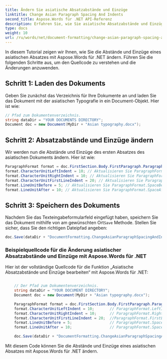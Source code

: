 ```yaml
---
title: Ändern Sie asiatische Absatzabstände und Einzüge
linktitle: Change Asian Paragraph Spacing And Indents
second_title: Aspose.Words für .NET API-Referenz
description: Erfahren Sie, wie Sie asiatische Absatzabstände und Einzüge mit Aspose.Words für .NET ändern.
type: docs
weight: 10
url: /ru/words/net/document-formatting/change-asian-paragraph-spacing-and-indents/
---
```


In diesem Tutorial zeigen wir Ihnen, wie Sie die Abstände und Einzüge eines asiatischen Absatzes mit Aspose.Words für .NET ändern. Führen Sie die folgenden Schritte aus, um den Quellcode zu verstehen und die Änderungen anzuwenden.

## Schritt 1: Laden des Dokuments

Geben Sie zunächst das Verzeichnis für Ihre Dokumente an und laden Sie das Dokument mit der asiatischen Typografie in ein Document-Objekt. Hier ist wie:

```csharp
// Pfad zum Dokumentenverzeichnis.
string dataDir = "YOUR DOCUMENTS DIRECTORY";
Document doc = new Document(MyDir + "Asian typography.docx");
```

## Schritt 2: Absatzabstände und Einzüge ändern

Wir werden nun die Abstände und Einzüge des ersten Absatzes des asiatischen Dokuments ändern. Hier ist wie:

```csharp
ParagraphFormat format = doc.FirstSection.Body.FirstParagraph.ParagraphFormat;
format.CharacterUnitLeftIndent = 10; // Aktualisieren Sie ParagraphFormat.LeftIndent
format.CharacterUnitRightIndent = 10; // Aktualisieren Sie ParagraphFormat.RightIndent
format.CharacterUnitFirstLineIndent = 20; // Aktualisieren Sie ParagraphFormat.FirstLineIndent
format.LineUnitBefore = 5; // Aktualisieren Sie ParagraphFormat.SpaceBefore
format.LineUnitAfter = 10; // Aktualisieren Sie ParagraphFormat.SpaceAfter
```

## Schritt 3: Speichern des Dokuments

 Nachdem Sie das Texteingabeformularfeld eingefügt haben, speichern Sie das Dokument mithilfe von am gewünschten Ort`Save` Methode. Stellen Sie sicher, dass Sie den richtigen Dateipfad angeben:

```csharp
doc.Save(dataDir + "DocumentFormatting.ChangeAsianParagraphSpacingAndIndents.doc");
```

### Beispielquellcode für die Änderung asiatischer Absatzabstände und Einzüge mit Aspose.Words für .NET

Hier ist der vollständige Quellcode für die Funktion „Asiatische Absatzabstände und Einzüge bearbeiten“ mit Aspose.Words für .NET:

```csharp

	// Der Pfad zum Dokumentenverzeichnis.
	string dataDir = "YOUR DOCUMENT DIRECTORY";
	Document doc = new Document(MyDir + "Asian typography.docx");

	ParagraphFormat format = doc.FirstSection.Body.FirstParagraph.ParagraphFormat;
	format.CharacterUnitLeftIndent = 10;       // ParagraphFormat.LeftIndent wird aktualisiert
	format.CharacterUnitRightIndent = 10;      // ParagraphFormat.RightIndent wird aktualisiert
	format.CharacterUnitFirstLineIndent = 20;  //ParagraphFormat.FirstLineIndent wird aktualisiert
	format.LineUnitBefore = 5;                 // ParagraphFormat.SpaceBefore wird aktualisiert
	format.LineUnitAfter = 10;                 // ParagraphFormat.SpaceAfter wird aktualisiert

	doc.Save(dataDir + "DocumentFormatting.ChangeAsianParagraphSpacingAndIndents.doc");

```

Mit diesem Code können Sie die Abstände und Einzüge eines asiatischen Absatzes mit Aspose.Words für .NET ändern.

